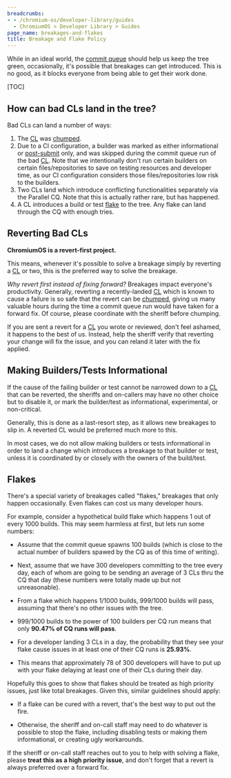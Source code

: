 ```yaml
---
breadcrumbs:
- - /chromium-os/developer-library/guides
  - ChromiumOS > Developer Library > Guides
page_name: breakages-and-flakes
title: Breakage and Flake Policy
---
```


While in an ideal world, the [commit queue] should help us keep the
tree green, occasionally, it's possible that breakages can get
introduced. This is no good, as it blocks everyone from being able to
get their work done.

[TOC]

## How can bad CLs land in the tree?

Bad CLs can land a number of ways:

1. The [CL] was [chumped].
1. Due to a CI configuration, a builder was marked as either
   informational or [post-submit] only, and was skipped during the
   commit queue run of the bad [CL]. Note that we intentionally don't
   run certain builders on certain files/repositories to save on
   testing resources and developer time, as our CI configuration
   considers those files/repositories low risk to the builders.
1. Two CLs land which introduce conflicting functionalities separately
   via the Parallel CQ. Note that this is actually rather rare, but
   has happened.
1. A CL introduces a build or test [flake](#flakes) to the tree. Any
   flake can land through the CQ with enough tries.

## Reverting Bad CLs

**ChromiumOS is a revert-first project.**

This means, whenever it's possible to solve a breakage simply by
reverting a [CL] or two, this is the preferred way to solve the
breakage.

*Why revert first instead of fixing forward?* Breakages impact
everyone's productivity. Generally, reverting a recently-landed [CL]
which is known to cause a failure is so safe that the revert can be
[chumped], giving us many valuable hours during the time a commit
queue run would have taken for a forward fix. Of course, please
coordinate with the sheriff before chumping.

If you are sent a revert for a [CL] you wrote or reviewed, don't feel
ashamed, it happens to the best of us. Instead, help the sheriff
verify that reverting your change will fix the issue, and you can
reland it later with the fix applied.

## Making Builders/Tests Informational

If the cause of the failing builder or test cannot be narrowed down to
a [CL] that can be reverted, the sheriffs and on-callers may have no
other choice but to disable it, or mark the builder/test as
informational, experimental, or non-critical.

Generally, this is done as a last-resort step, as it allows new
breakages to slip in. A reverted CL would be preferred much more to
this.

In most cases, we do not allow making builders or tests informational
in order to land a change which introduces a breakage to that builder
or test, unless it is coordinated by or closely with the owners of the
build/test.

## Flakes

There's a special variety of breakages called "flakes," breakages
that only happen occasionally. Even flakes can cost us many developer
hours.

For example, consider a hypothetical build flake which happens 1 out
of every 1000 builds. This may seem harmless at first, but lets run
some numbers:

* Assume that the commit queue spawns 100 builds (which is close to
  the actual number of builders spawed by the CQ as of this time of
  writing).

* Next, assume that we have 300 developers committing to the tree
  every day, each of whom are going to be sending an average of 3 CLs
  thru the CQ that day (these numbers were totally made up but not
  unreasonable).

* From a flake which happens 1/1000 builds, 999/1000 builds will pass,
  assuming that there's no other issues with the tree.

* 999/1000 builds to the power of 100 builders per CQ run means that
  only **90.47% of CQ runs will pass**.

* For a developer landing 3 CLs in a day, the probability that they
  see your flake cause issues in at least one of their CQ runs is
  **25.93%**.

* This means that approximately 78 of 300 developers will have to put
  up with your flake delaying at least one of their CLs during their
  day.

Hopefully this goes to show that flakes should be treated as high
priority issues, just like total breakages. Given this, similar
guidelines should apply:

* If a flake can be cured with a revert, that's the best way to put
  out the fire.

* Otherwise, the sheriff and on-call staff may need to do whatever is
  possible to stop the flake, including disabling tests or making them
  informational, or creating ugly workarounds.

If the sheriff or on-call staff reaches out to you to help with
solving a flake, please **treat this as a high priority issue**, and
don't forget that a revert is always preferred over a forward fix.

[chumped]: /chromium-os/developer-library/guides/development/contributing/#chumping
[CL]: /chromium-os/developer-library/glossary/#acronyms
[commit queue]: /chromium-os/developer-library/reference/development/cros-commit-pipeline/
[Parallel CQ]: /chromium-os/developer-library/reference/development/cros-commit-pipeline/#parallel-cq
[post-submit]: /chromium-os/developer-library/reference/development/cros-commit-pipeline/#post-submit-builders
